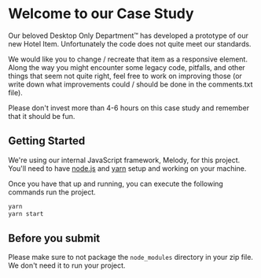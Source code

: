 # Welcome to our Case Study

Our beloved Desktop Only Department™ has developed a prototype of our new Hotel Item. Unfortunately the code does not quite meet our standards.

We would like you to change / recreate that item as a responsive element. Along the way you might encounter some legacy code, pitfalls, and other things that seem not quite right, feel free to work on improving those (or write down what improvements could / should be done in the comments.txt file).

Please don't invest more than 4-6 hours on this case study and remember that it should be fun.

## **Getting Started**

We're using our internal JavaScript framework, Melody, for this project.
You'll need to have [node.js](https://nodejs.org) and [yarn](https://yarnpkg.com) setup and working on your machine.

Once you have that up and running, you can execute the following commands run the project.
```bash
yarn
yarn start
```

## **Before you submit**
Please make sure to not package the `node_modules` directory in your zip file. We don't need it to run your project.